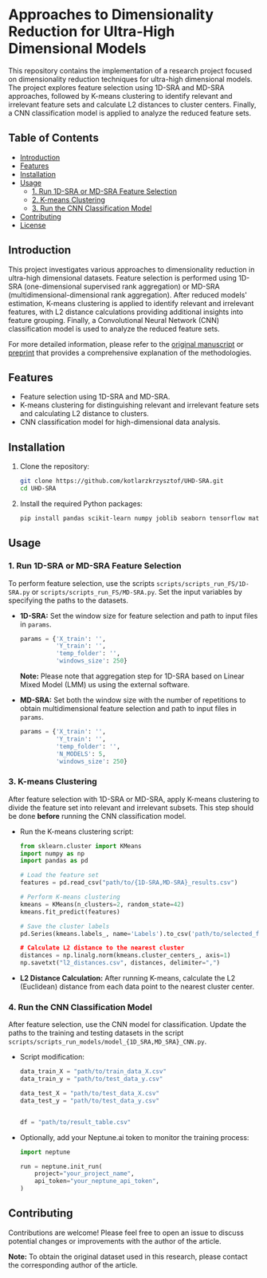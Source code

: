 # Approaches to Dimensionality Reduction for Ultra-High Dimensional Models

This repository contains the implementation of a research project focused on dimensionality reduction techniques for ultra-high dimensional models. The project explores feature selection using 1D-SRA and MD-SRA approaches, followed by K-means clustering to identify relevant and irrelevant feature sets and calculate L2 distances to cluster centers. Finally, a CNN classification model is applied to analyze the reduced feature sets.

## Table of Contents

- [Introduction](#introduction)
- [Features](#features)
- [Installation](#installation)
- [Usage](#usage)
  - [1. Run 1D-SRA or MD-SRA Feature Selection](#1-run-1d-sra-or-md-sra-feature-selection)
  - [2. K-means Clustering](#3-k-means-clustering)
  - [3. Run the CNN Classification Model](#4-run-the-cnn-classification-model)
- [Contributing](#contributing)
- [License](#license)

## Introduction

This project investigates various approaches to dimensionality reduction in ultra-high dimensional datasets. Feature selection is performed using 1D-SRA (one-dimensional supervised rank aggregation) or MD-SRA (multidimensional-dimensional rank aggregation). After reduced models' estimation, K-means clustering is applied to identify relevant and irrelevant features, with L2 distance calculations providing additional insights into feature grouping. Finally, a Convolutional Neural Network (CNN) classification model is used to analyze the reduced feature sets.

For more detailed information, please refer to the [original manuscript](#) or [preprint](https://www.biorxiv.org/content/10.1101/2024.08.20.608783v1) that provides a comprehensive explanation of the methodologies.

## Features

- Feature selection using 1D-SRA and MD-SRA.
- K-means clustering for distinguishing relevant and irrelevant feature sets and calculating L2 distance to clusters.
- CNN classification model for high-dimensional data analysis.
  
## Installation

1. Clone the repository:
    ```bash
    git clone https://github.com/kotlarzkrzysztof/UHD-SRA.git
    cd UHD-SRA
    ```

2. Install the required Python packages:
    ```bash
    pip install pandas scikit-learn numpy joblib seaborn tensorflow matplotlib neptune
    ```
    
## Usage

### 1. Run 1D-SRA or MD-SRA Feature Selection

To perform feature selection, use the scripts `scripts/scripts_run_FS/1D-SRA.py` or `scripts/scripts_run_FS/MD-SRA.py`. Set the input variables by specifying the paths to the datasets.

- **1D-SRA:** Set the window size for feature selection and path to input files in `params`.
  
    ```python
    params = {'X_train': '',
              'Y_train': '',
              'temp_folder': '',
              'windows_size': 250}
    ```
    **Note:** Please note that aggregation step for 1D-SRA based on Linear Mixed Model (LMM) us using the external software.

- **MD-SRA:** Set both the window size with the number of repetitions to obtain multidimensional feature selection and path to input files in `params`.
  
    ```python
    params = {'X_train': '',
              'Y_train': '',
              'temp_folder': '',
              'N_MODELS': 5,
              'windows_size': 250}
    ```

### 3. K-means Clustering

After feature selection with 1D-SRA or MD-SRA, apply K-means clustering to divide the feature set into relevant and irrelevant subsets. This step should be done **before** running the CNN classification model.

- Run the K-means clustering script:
    ```python
    from sklearn.cluster import KMeans
    import numpy as np
    import pandas as pd

    # Load the feature set
    features = pd.read_csv("path/to/{1D-SRA,MD-SRA}_results.csv")

    # Perform K-means clustering
    kmeans = KMeans(n_clusters=2, random_state=42)
    kmeans.fit_predict(features)

    # Save the cluster labels
    pd.Series(kmeans.labels_, name='Labels').to_csv('path/to/selected_features.csv)

    # Calculate L2 distance to the nearest cluster
    distances = np.linalg.norm(kmeans.cluster_centers_, axis=1)
    np.savetxt("l2_distances.csv", distances, delimiter=",")
    ```

- **L2 Distance Calculation:** After running K-means, calculate the L2 (Euclidean) distance from each data point to the nearest cluster center.


### 4. Run the CNN Classification Model

After feature selection, use the CNN model for classification. Update the paths to the training and testing datasets in the script `scripts/scripts_run_models/model_{1D_SRA,MD_SRA}_CNN.py`.

- Script modification:
    ```python
    data_train_X = "path/to/train_data_X.csv"
    data_train_y = "path/to/test_data_y.csv"

    data_test_X = "path/to/test_data_X.csv"
    data_test_y = "path/to/test_data_y.csv"


    df = "path/to/result_table.csv"
    ```

- Optionally, add your Neptune.ai token to monitor the training process:
    ```python
    import neptune

    run = neptune.init_run(
        project="your_project_name",
        api_token="your_neptune_api_token",
    )
    ```

## Contributing

Contributions are welcome! Please feel free to open an issue to discuss potential changes or improvements with the author of the article.

**Note:** To obtain the original dataset used in this research, please contact the corresponding author of the article.
